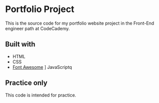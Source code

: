 # Portfolio Project

This is the source code for my portfolio website project in the Front-End engineer path at CodeCademy.

## Built with

* HTML
* CSS
* [Font Awesome](https://fontawesome.com/)
] JavaScriptq

## Practice only

This code is intended for practice.


